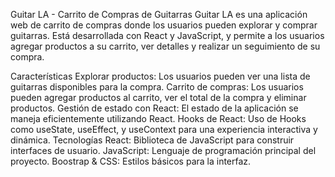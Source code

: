 Guitar LA - Carrito de Compras de Guitarras
Guitar LA es una aplicación web de carrito de compras donde los usuarios pueden explorar y comprar guitarras. Está desarrollada con React y JavaScript, y permite a los usuarios agregar productos a su carrito, ver detalles y realizar un seguimiento de su compra.

Características
Explorar productos: Los usuarios pueden ver una lista de guitarras disponibles para la compra.
Carrito de compras: Los usuarios pueden agregar productos al carrito, ver el total de la compra y eliminar productos.
Gestión de estado con React: El estado de la aplicación se maneja eficientemente utilizando React.
Hooks de React: Uso de Hooks como useState, useEffect, y useContext para una experiencia interactiva y dinámica.
Tecnologías
React: Biblioteca de JavaScript para construir interfaces de usuario.
JavaScript: Lenguaje de programación principal del proyecto.
Boostrap & CSS: Estilos básicos para la interfaz.
